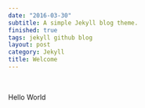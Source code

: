 ```yaml
---
date: "2016-03-30"
subtitle: A simple Jekyll blog theme.
finished: true
tags: jekyll github blog
layout: post
category: Jekyll
title: Welcome
---
```


 

Hello World
